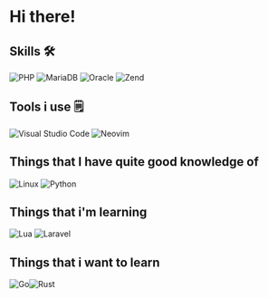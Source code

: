 # Hi there! <img src="https://media.giphy.com/media/hvRJCLFzcasrR4ia7z/giphy.gif" width="4px">

## Skills 🛠
![PHP](https://img.shields.io/badge/php-%23777BB4.svg?style=for-the-badge&logo=php&logoColor=white) ![MariaDB](https://img.shields.io/badge/MariaDB-003545?style=for-the-badge&logo=mariadb&logoColor=white) ![Oracle](https://img.shields.io/badge/Oracle-F80000?style=for-the-badge&logo=oracle&logoColor=white) ![Zend](https://img.shields.io/badge/Zend-fff?style=for-the-badge&logo=zend&logoColor=0679EA)

## Tools i use 🗒️
![Visual Studio Code](https://img.shields.io/badge/Visual%20Studio%20Code-0078d7.svg?style=for-the-badge&logo=visual-studio-code&logoColor=white) ![Neovim](https://img.shields.io/badge/NeoVim-%2357A143.svg?&style=for-the-badge&logo=neovim&logoColor=white)

## Things that I have quite good knowledge of
![Linux](https://img.shields.io/badge/Linux-FCC624?style=for-the-badge&logo=linux&logoColor=black) ![Python](https://img.shields.io/badge/Python-3776AB?style=for-the-badge&logo=python&logoColor=white)

## Things that i'm learning
![Lua](https://img.shields.io/badge/lua-%232C2D72.svg?style=for-the-badge&logo=lua&logoColor=white) ![Laravel](https://img.shields.io/badge/laravel-%23FF2D20.svg?style=for-the-badge&logo=laravel&logoColor=white)

## Things that i want to learn
![Go](https://img.shields.io/badge/go-%2300ADD8.svg?style=for-the-badge&logo=go&logoColor=white)![Rust](https://img.shields.io/badge/rust-%23000000.svg?style=for-the-badge&logo=rust&logoColor=white) 
